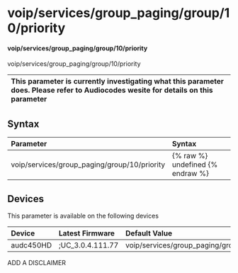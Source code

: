 ﻿---
description: voip/services/group_paging/group/10/priority
search: false
---

# voip/services/group_paging/group/10/priority

#### voip/services/group_paging/group/10/priority

voip/services/group_paging/group/10/priority


| This parameter is currently investigating what this parameter does. Please refer to Audiocodes wesite for details on this parameter | 
| :--- |

## Syntax
| Parameter | Syntax |
| :--- | :--- |
|voip/services/group_paging/group/10/priority | {% raw %} undefined {% endraw %}|

## Devices
This parameter is available on the following devices

| Device | Latest Firmware | Default Value |
|:---|:---|:---|
| audc450HD | ;UC_3.0.4.111.77 | voip/services/group_paging/group/10/priority=NORMAL 

ADD A DISCLAIMER
